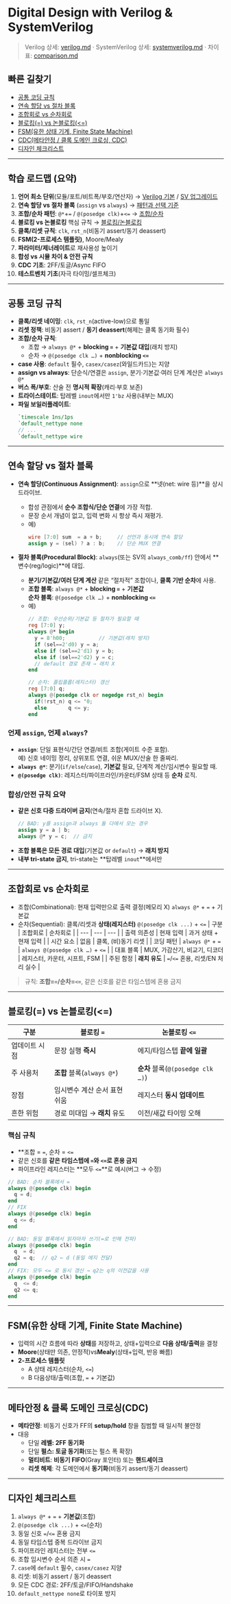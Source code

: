 # Digital Design with Verilog & SystemVerilog

> Verilog 상세: [verilog.md](verilog.md) · SystemVerilog 상세: [systemverilog.md](systemverilog.md) · 차이표: [comparison.md](comparison.md)

## 빠른 길찾기
- [공통 코딩 규칙](#공통-코딩-규칙)
- [연속 할당 vs 절차 블록](#연속-할당-vs-절차-블록)
- [조합회로 vs 순차회로](#조합회로-vs-순차회로)
- [블로킹(=) vs 논블로킹(<=)](#블로킹-vs-논블로킹)
- [FSM(유한 상태 기계, Finite State Machine)](#fsm유한-상태-기계-finite-state-machine)
- [CDC(메타안정 / 클록 도메인 크로싱, CDC)](#메타안정--클록-도메인-크로싱cdc)
- [디자인 체크리스트](#디자인-체크리스트)

---

## 학습 로드맵 (요약)
1. **언어 최소 단위**(모듈/포트/비트폭/부호/연산자) → [Verilog 기본](verilog.md#기본-문법) / [SV 업그레이드](systemverilog.md#핵심-추가-문법)  
2. **연속 할당 vs 절차 블록** (`assign` vs `always`) → [패턴과 선택 기준](#연속-할당-vs-절차-블록)  
3. **조합/순차 패턴**: `@*`+`=` / `@(posedge clk)`+`<=` → [조합/순차](#조합회로-vs-순차회로)  
4. **블로킹 vs 논블로킹** 핵심 규칙 → [블로킹/논블로킹](#블로킹-vs-논블로킹)  
5. **클록/리셋 규칙**: `clk`, `rst_n`(비동기 assert/동기 deassert)  
6. **FSM(2-프로세스 템플릿)**, Moore/Mealy  
7. **파라미터/제너레이트**로 재사용성 높이기  
8. **합성 vs 시뮬 차이 & 안전 규칙**  
9. **CDC 기초**: 2FF/토글/Async FIFO  
10. **테스트벤치 기초**(자극 타이밍/셀프체크)

---

## 공통 코딩 규칙
- **클록/리셋 네이밍**: `clk`, `rst_n`(active-low)으로 통일  
- **리셋 정책**: 비동기 assert / **동기 deassert**(해제는 클록 동기화 필수)  
- **조합/순차 규칙**:  
  - 조합 → `always @*` + **blocking `=`** + **기본값 대입**(래치 방지)  
  - 순차 → `@(posedge clk …)` + **nonblocking `<=`**  
- **case 사용**: `default` 필수, `casex/casez`(와일드카드)는 지양  
- **assign vs always**: 단순식/연결은 `assign`, 분기·기본값·여러 단계 계산은 `always @*`  
- **버스 폭/부호**: 산술 전 **명시적 확장**(캐리·부호 보존)  
- **트라이스테이트**: 탑레벨 `inout`에서만 `1'bz` 사용(내부는 MUX)
- **파일 보일러플레이트**:
  ```verilog
  `timescale 1ns/1ps
  `default_nettype none
  // ...
  `default_nettype wire
  ```

---

## 연속 할당 vs 절차 블록

- **연속 할당(Continuous Assignment)**: `assign`으로 **넷(net: wire 등)**을 상시 드라이브.  
  - 합성 관점에서 **순수 조합식/단순 연결**에 가장 적합.
  - 문장 순서 개념이 없고, 입력 변화 시 항상 즉시 재평가.
  - 예)
    ```verilog
    wire [7:0] sum  = a + b;     // 선언과 동시에 연속 할당
    assign y = (sel) ? a : b;    // 단순 MUX 연결
    ```

- **절차 블록(Procedural Block)**: `always`(또는 SV의 `always_comb/ff`) 안에서 **변수(reg/logic)**에 대입.  
  - **분기/기본값/여러 단계 계산** 같은 “절차적” 조합이나, **클록 기반 순차**에 사용.
  - **조합 블록**: `always @*` + **blocking `=`** + **기본값**  
    **순차 블록**: `@(posedge clk …)` + **nonblocking `<=`**
  - 예)
    ```verilog
    // 조합: 우선순위/기본값 등 절차가 필요할 때
    reg [7:0] y;
    always @* begin
      y = 8'h00;           // 기본값(래치 방지)
      if (sel==2'd0) y = a;
      else if (sel==2'd1) y = b;
      else if (sel==2'd2) y = c;
      // default 경로 존재 → 래치 X
    end

    // 순차: 플립플롭(레지스터) 갱신
    reg [7:0] q;
    always @(posedge clk or negedge rst_n) begin
      if(!rst_n) q <= '0;
      else       q <= y;
    end
    ```

### 언제 `assign`, 언제 `always`?
- **`assign`**: 단일 표현식/간단 연결/비트 조합(게이트 수준 포함).  
  예) 신호 네이밍 정리, 상위포트 연결, 쉬운 MUX/산술 한 줄짜리.
- **`always @*`**: 분기(`if/else`/`case`), **기본값** 필요, 단계적 계산/임시변수 필요할 때.
- **`@(posedge clk)`**: 레지스터/파이프라인/카운터/FSM 상태 등 **순차** 로직.

### 합성/안전 규칙 요약
- **같은 신호 다중 드라이버 금지**(연속/절차 혼합 드라이브 X).
  ```verilog
  // BAD: y를 assign과 always 둘 다에서 모는 경우
  assign y = a | b;
  always @* y = c;  // 금지
  ```
- **조합 블록은 모든 경로 대입**(기본값 or `default`) → **래치 방지**
- **내부 tri-state 금지**, tri-state는 **탑레벨 `inout`**에서만

---

## 조합회로 vs 순차회로
- 조합(Combinational): 현재 입력만으로 출력 결정(메모리 X) `always @*` + `=` + 기본값
- 순차(Sequential): 클록/리셋과 **상태(레지스터)** `@(posedge clk ...)` + `<=`
| 구분 | 조합회로 | 순차회로 |
| --- | --- | --- |
| 출력 의존성 | 현재 입력 | 과거 상태 + 현재 입력 |
| 시간 요소 | 없음 | 클록, (비)동기 리셋 |
| 코딩 패턴 | `always @*` + `=` | `always @(posedge clk …)` + `<=` |
| 대표 블록 | MUX, 가감산기, 비교기, 디코더 | 레지스터, 카운터, 시프트, FSM |
| 주된 함정 | **래치 유도** | `=`/`<=` 혼용, 리셋/EN 처리 실수 |

> 규칙: **조합=`=`/순차=`<=`**, 같은 신호를 같은 타임스텝에 혼용 금지

---

## 블로킹(=) vs 논블로킹(<=)
| 구분      | 블로킹 `=`                | 논블로킹 `<=`                     |
| ------- | ---------------------- | ----------------------------- |
| 업데이트 시점 | 문장 실행 **즉시**           | 에지/타임스텝 **끝에 일괄**             |
| 주 사용처   | **조합** 블록(`always @*`) | **순차** 블록(`@(posedge clk …)`) |
| 장점      | 임시변수 계산 순서 표현 쉬움       | 레지스터 **동시 업데이트**              |
| 흔한 위험   | 경로 미대입 → **래치** 유도     | 이전/새값 타이밍 오해                  |

### 핵심 규칙
- **조합 = `=`, 순차 = `<=`
- 같은 신호를 **같은 타임스텝에 `=`와 `<=`로 혼용 금지**
- 파이프라인 레지스터는 **모두 `<=`**로
예시(버그 → 수정)
```verilog
// BAD: 순차 블록에서 =
always @(posedge clk) begin
  q = d;
end
// FIX
always @(posedge clk) begin
  q <= d;
end
```
```verilog
// BAD: 동일 블록에서 읽자마자 쓰기(=로 인해 전파)
always @(posedge clk) begin
  q  = d;
  q2 = q;  // q2 ← d (동일 에지 전달)
end
// FIX: 모두 <= 로 동시 갱신 → q2는 q의 이전값을 사용
always @(posedge clk) begin
  q  <= d;
  q2 <= q;
end
```

---

## FSM(유한 상태 기계, Finite State Machine)
- 입력의 시간 흐름에 따라 **상태**를 저장하고, 상태+입력으로 **다음 상태/출력**을 결정
- **Moore**(상태만 의존, 안정적)vs**Mealy**(상태+입력, 반응 빠름)
- **2-프로세스 템플릿**
  - A 상태 레지스터(순차, `<=`)
  - B 다음상태/출력(조합, `=` + 기본값)

---

## 메타안정 & 클록 도메인 크로싱(CDC)
- **메타안정**: 비동기 신호가 FF의 **setup/hold** 창을 침범할 때 일시적 불안정
- 대응
  - 단일 **레벨: 2FF 동기화**
  - 단일 **펄스: 토글 동기화**(또는 펄스 폭 확장)
  - **멀티비트**: **비동기 FIFO**(Gray 포인터) 또는 **핸드셰이크**
  - **리셋 해제**: 각 도메인에서 **동기화**(비동기 assert/동기 deassert)

---

## 디자인 체크리스트
1. `always @*` + `=` + **기본값**(조합)
2. `@(posedge clk ...)` + `<=`(순차)
3. 동일 신호 `=`/`<=` 혼용 금지
4. 동일 타임스텝 중복 드라이브 금지
5. 파이프라인 레지스터는 전부 `<=`
6. 조합 임시변수 순서 의존 시 `=`
7. `case`에 `default` 필수, `casex/casez` 지양
8. 리셋: 비동기 assert / 동기 deassert
9. 모든 CDC 경로: 2FF/토글/FIFO/Handshake
10. `default_nettype none`로 타이포 방지
